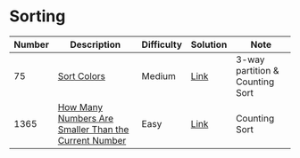 # Sorting
<div class="sorting-table"></div>

Number | Description                           | Difficulty | Solution | Note
------- | ------------------------------------- | -------- |--------|--------
75 | [Sort Colors](https://leetcode.com/problems/sort-colors/) | Medium | [Link](https://leetcode.com/problems/sort-colors/discuss/682450/C-3-way-partition-solution-and-counting-solution) | 3-way partition & Counting Sort
1365 | [How Many Numbers Are Smaller Than the Current Number](https://leetcode.com/problems/how-many-numbers-are-smaller-than-the-current-number/) | Easy | [Link](https://leetcode.com/problems/how-many-numbers-are-smaller-than-the-current-number/discuss/526393/C-Dictionary-and-Array.IndexOf-and-Counting-Sort) | Counting Sort
<div class="sorting-table"></div>
